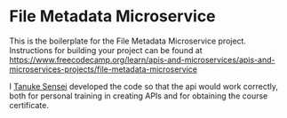 # File Metadata Microservice

This is the boilerplate for the File Metadata Microservice project. Instructions for building your project can be found at https://www.freecodecamp.org/learn/apis-and-microservices/apis-and-microservices-projects/file-metadata-microservice

I [Tanuke Sensei](https://www.linkedin.com/in/tanukesensei/) developed the code so that the api would work correctly, both for personal training in creating APIs and for obtaining the course certificate.
